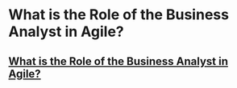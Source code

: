 # What is the Role of the Business Analyst in Agile?

## [What is the Role of the Business Analyst in Agile?](https://blog.learningtree.com/what-role-business-analyst-agile/)

